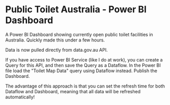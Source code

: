 <h1>Public Toilet Australia - Power BI Dashboard</h1>

A Power BI Dashboard showing currently open public toilet facilities in Australia. Quickly made this under a few hours.

Data is now pulled directly from data.gov.au API. 

If you have access to Power BI Service (like I do at work), you can create a Query for this API, and then save the Query as a Dataflow. In the Power BI file load the "Toilet Map Data" query using Dataflow instead. Publish the Dashboard. 

The advantage of this approach is that you can set the refresh time for both Dataflow and Dashboard, meaning that all data will be refreshed automatically!
